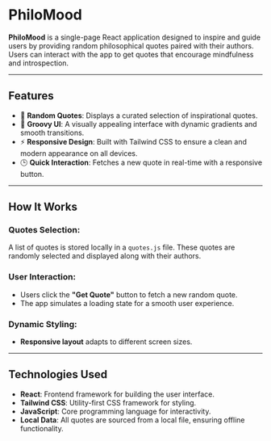 # PhiloMood

**PhiloMood** is a single-page React application designed to inspire and guide users by providing random philosophical quotes paired with their authors. Users can interact with the app to get quotes that encourage mindfulness and introspection.

---

## Features

- 🌟 **Random Quotes**: Displays a curated selection of inspirational quotes.
- 🎨 **Groovy UI**: A visually appealing interface with dynamic gradients and smooth transitions.
- ⚡ **Responsive Design**: Built with Tailwind CSS to ensure a clean and modern appearance on all devices.
- 🕒 **Quick Interaction**: Fetches a new quote in real-time with a responsive button.

---

## How It Works

### Quotes Selection:

A list of quotes is stored locally in a `quotes.js` file. These quotes are randomly selected and displayed along with their authors.

### User Interaction:

- Users click the **"Get Quote"** button to fetch a new random quote.
- The app simulates a loading state for a smooth user experience.

### Dynamic Styling:

- **Responsive layout** adapts to different screen sizes.

---

## Technologies Used

- **React**: Frontend framework for building the user interface.
- **Tailwind CSS**: Utility-first CSS framework for styling.
- **JavaScript**: Core programming language for interactivity.
- **Local Data**: All quotes are sourced from a local file, ensuring offline functionality.
